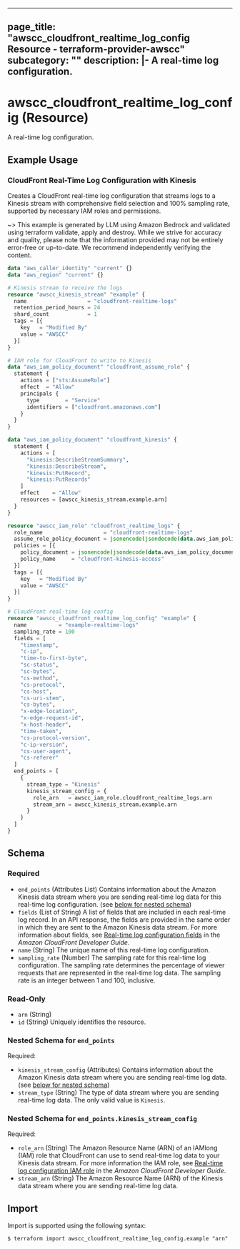 
---
page_title: "awscc_cloudfront_realtime_log_config Resource - terraform-provider-awscc"
subcategory: ""
description: |-
  A real-time log configuration.
---

# awscc_cloudfront_realtime_log_config (Resource)

A real-time log configuration.

## Example Usage

### CloudFront Real-Time Log Configuration with Kinesis

Creates a CloudFront real-time log configuration that streams logs to a Kinesis stream with comprehensive field selection and 100% sampling rate, supported by necessary IAM roles and permissions.

~> This example is generated by LLM using Amazon Bedrock and validated using terraform validate, apply and destroy. While we strive for accuracy and quality, please note that the information provided may not be entirely error-free or up-to-date. We recommend independently verifying the content.

```terraform
data "aws_caller_identity" "current" {}
data "aws_region" "current" {}

# Kinesis stream to receive the logs
resource "awscc_kinesis_stream" "example" {
  name                   = "cloudfront-realtime-logs"
  retention_period_hours = 24
  shard_count            = 1
  tags = [{
    key   = "Modified By"
    value = "AWSCC"
  }]
}

# IAM role for CloudFront to write to Kinesis
data "aws_iam_policy_document" "cloudfront_assume_role" {
  statement {
    actions = ["sts:AssumeRole"]
    effect  = "Allow"
    principals {
      type        = "Service"
      identifiers = ["cloudfront.amazonaws.com"]
    }
  }
}

data "aws_iam_policy_document" "cloudfront_kinesis" {
  statement {
    actions = [
      "kinesis:DescribeStreamSummary",
      "kinesis:DescribeStream",
      "kinesis:PutRecord",
      "kinesis:PutRecords"
    ]
    effect    = "Allow"
    resources = [awscc_kinesis_stream.example.arn]
  }
}

resource "awscc_iam_role" "cloudfront_realtime_logs" {
  role_name                   = "cloudfront-realtime-logs"
  assume_role_policy_document = jsonencode(jsondecode(data.aws_iam_policy_document.cloudfront_assume_role.json))
  policies = [{
    policy_document = jsonencode(jsondecode(data.aws_iam_policy_document.cloudfront_kinesis.json))
    policy_name     = "cloudfront-kinesis-access"
  }]
  tags = [{
    key   = "Modified By"
    value = "AWSCC"
  }]
}

# CloudFront real-time log config
resource "awscc_cloudfront_realtime_log_config" "example" {
  name          = "example-realtime-logs"
  sampling_rate = 100
  fields = [
    "timestamp",
    "c-ip",
    "time-to-first-byte",
    "sc-status",
    "sc-bytes",
    "cs-method",
    "cs-protocol",
    "cs-host",
    "cs-uri-stem",
    "cs-bytes",
    "x-edge-location",
    "x-edge-request-id",
    "x-host-header",
    "time-taken",
    "cs-protocol-version",
    "c-ip-version",
    "cs-user-agent",
    "cs-referer"
  ]
  end_points = [
    {
      stream_type = "Kinesis"
      kinesis_stream_config = {
        role_arn   = awscc_iam_role.cloudfront_realtime_logs.arn
        stream_arn = awscc_kinesis_stream.example.arn
      }
    }
  ]
}
```

<!-- schema generated by tfplugindocs -->
## Schema

### Required

- `end_points` (Attributes List) Contains information about the Amazon Kinesis data stream where you are sending real-time log data for this real-time log configuration. (see [below for nested schema](#nestedatt--end_points))
- `fields` (List of String) A list of fields that are included in each real-time log record. In an API response, the fields are provided in the same order in which they are sent to the Amazon Kinesis data stream.
 For more information about fields, see [Real-time log configuration fields](https://docs.aws.amazon.com/AmazonCloudFront/latest/DeveloperGuide/real-time-logs.html#understand-real-time-log-config-fields) in the *Amazon CloudFront Developer Guide*.
- `name` (String) The unique name of this real-time log configuration.
- `sampling_rate` (Number) The sampling rate for this real-time log configuration. The sampling rate determines the percentage of viewer requests that are represented in the real-time log data. The sampling rate is an integer between 1 and 100, inclusive.

### Read-Only

- `arn` (String)
- `id` (String) Uniquely identifies the resource.

<a id="nestedatt--end_points"></a>
### Nested Schema for `end_points`

Required:

- `kinesis_stream_config` (Attributes) Contains information about the Amazon Kinesis data stream where you are sending real-time log data. (see [below for nested schema](#nestedatt--end_points--kinesis_stream_config))
- `stream_type` (String) The type of data stream where you are sending real-time log data. The only valid value is ``Kinesis``.

<a id="nestedatt--end_points--kinesis_stream_config"></a>
### Nested Schema for `end_points.kinesis_stream_config`

Required:

- `role_arn` (String) The Amazon Resource Name (ARN) of an IAMlong (IAM) role that CloudFront can use to send real-time log data to your Kinesis data stream.
 For more information the IAM role, see [Real-time log configuration IAM role](https://docs.aws.amazon.com/AmazonCloudFront/latest/DeveloperGuide/real-time-logs.html#understand-real-time-log-config-iam-role) in the *Amazon CloudFront Developer Guide*.
- `stream_arn` (String) The Amazon Resource Name (ARN) of the Kinesis data stream where you are sending real-time log data.

## Import

Import is supported using the following syntax:

```shell
$ terraform import awscc_cloudfront_realtime_log_config.example "arn"
```
